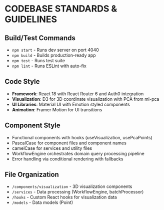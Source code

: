 # CODEBASE STANDARDS & GUIDELINES

## Build/Test Commands
- `npm start` - Runs dev server on port 4040
- `npm build` - Builds production-ready app
- `npm test` - Runs test suite 
- `npm lint` - Runs ESLint with auto-fix

## Code Style
- **Framework**: React 18 with React Router 6 and Auth0 integration
- **Visualization**: D3 for 3D coordinate visualization with PCA from ml-pca
- **UI Libraries**: Material UI with Emotion styled components
- **Animation**: Framer Motion for UI transitions

## Component Style
- Functional components with hooks (useVisualization, usePcaPoints)
- PascalCase for component files and component names
- camelCase for services and utility files
- WorkflowEngine orchestrates domain query processing pipeline
- Error handling via conditional rendering with fallbacks

## File Organization
- `/components/visualization` - 3D visualization components 
- `/services` - Data processing (WorkflowEngine, batchProcessor)
- `/hooks` - Custom React hooks for visualization data
- `/models` - Data models (Point)